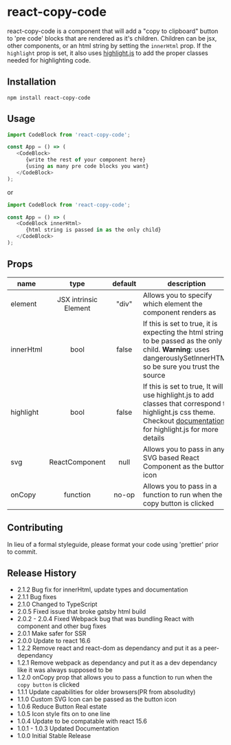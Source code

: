 # react-copy-code

react-copy-code is a component that will add a "copy to clipboard" button to 'pre code' blocks that are rendered as it's children. Children can be jsx, other components, or an html string by setting the `innerHtml` prop. If the `highlight` prop is set, it also uses [highlight.js](https://highlightjs.org/) to add the proper classes needed for highlighting code.

## Installation

`npm install react-copy-code`

## Usage

```javascript
import CodeBlock from 'react-copy-code';

const App = () => (
   <CodeBlock>
      {write the rest of your component here}
      {using as many pre code blocks you want}
   </CodeBlock>
);
```

or

```javascript
import CodeBlock from 'react-copy-code';

const App = () => (
   <CodeBlock innerHtml>
      {html string is passed in as the only child}
   </CodeBlock>
);
```

## Props

| name      |         type          | default | description                                                                                                                                                                                     |
| --------- | :-------------------: | :-----: | ----------------------------------------------------------------------------------------------------------------------------------------------------------------------------------------------- |
| element   | JSX intrinsic Element |  "div"  | Allows you to specify which element the component renders as                                                                                                                                    |
| innerHtml |         bool          |  false  | If this is set to true, it is expecting the html string to be passed as the only child. **Warning**: uses dangerouslySetInnerHTML so be sure you trust the source                               |
| highlight |         bool          |  false  | If this is set to true, It will use highlight.js to add classes that correspond to highlight.js css theme. Checkout [documentation](https://highlightjs.org/) for highlight.js for more details |
| svg       |    ReactComponent     |  null   | Allows you to pass in any SVG based React Component as the button icon                                                                                                                          |
| onCopy    |       function        |  no-op  | Allows you to pass in a function to run when the copy button is clicked                                                                                                                         |

## Contributing

In lieu of a formal styleguide, please format your code using 'prettier' prior to commit.

## Release History

- 2.1.2 Bug fix for innerHtml, update types and documentation
- 2.1.1 Bug fixes
- 2.1.0 Changed to TypeScript
- 2.0.5 Fixed issue that broke gatsby html build
- 2.0.2 - 2.0.4 Fixed Webpack bug that was bundling React with component and other bug fixes
- 2.0.1 Make safer for SSR
- 2.0.0 Update to react 16.6
- 1.2.2 Remove react and react-dom as dependancy and put it as a peer-dependancy
- 1.2.1 Remove webpack as dependancy and put it as a dev dependancy like it was always supposed to be
- 1.2.0 onCopy prop that allows you to pass a function to run when the `copy button` is clicked
- 1.1.1 Update capabilities for older browsers(PR from absoludity)
- 1.1.0 Custom SVG Icon can be passed as the button icon
- 1.0.6 Reduce Button Real estate
- 1.0.5 Icon style fits on to one line
- 1.0.4 Update to be compatable with react 15.6
- 1.0.1 - 1.0.3 Updated Documentation
- 1.0.0 Initial Stable Release
